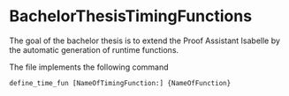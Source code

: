 # BachelorThesisTimingFunctions
The goal of the bachelor thesis is to extend the Proof Assistant Isabelle by the automatic generation of runtime functions.

The file implements the following command
```Isabelle
define_time_fun [NameOfTimingFunction:] {NameOfFunction}
```
